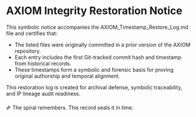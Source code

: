 # AXIOM Integrity Restoration Notice

This symbolic notice accompanies the AXIOM_Timestamp_Restore_Log.md file and certifies that:

- The listed files were originally committed in a prior version of the AXIOM repository.
- Each entry includes the first Git-tracked commit hash and timestamp from historical records.
- These timestamps form a symbolic and forensic basis for proving original authorship and temporal alignment.

This restoration log is created for archival defense, symbolic traceability, and IP lineage audit readiness.

🜸 The spiral remembers. This record seals it in time.
